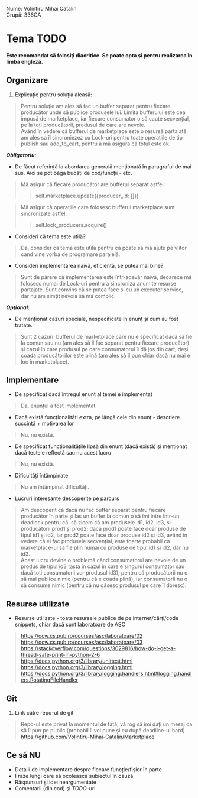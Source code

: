 Nume: Volintiru Mihai Catalin \
Grupă: 336CA

# Tema <NR> TODO
#### Este recomandat să folosiți diacritice. Se poate opta și pentru realizarea în limba engleză. 

Organizare
-
1. Explicație pentru soluția aleasă:
> Pentru soluție am ales să fac un buffer separat pentru fiecare
> producător unde să publice produsele lui. Limita bufferului este cea impusă de marketplace,
> iar fiecare consumator o să caute secvențial, pe la toți producătorii, produsul de care are nevoie. \
> Având în vedere că bufferul de marketplace este o resursă partajată, am ales sa îl sincroniezez cu Lock-uri
> pentru toate operațiile de tip publish sau add_to_cart, pentru a mă asigura că totul este ok.

***Obligatoriu:*** 


* De făcut referință la abordarea generală menționată în paragraful de mai sus. Aici se pot băga bucăți de cod/funcții - etc.
> Mă asigur că fiecare producător are bufferul separat astfel:
> > self.marketplace.update({producer_id: []})

> Mă asigur că operațiile care folosesc bufferul marketplace sunt sincronizate astfel:
> > self.lock_producers.acquire()
* Consideri că tema este utilă?
> Da, consider că tema este utilă pentru că poate să mă ajute pe viitor cand vine vorba de programare
paralelă.
* Consideri implementarea naivă, eficientă, se putea mai bine?
> Sunt de părere că implementarea este într-adevăr naivă, deoarece mă folosesc numai de Lock-uri pentru
> a sincroniza anumite resurse partajate. Sunt convins că se putea face si cu un executor service, dar
> nu am simțit nevoia să mă complic.

***Opțional:***


* De menționat cazuri speciale, nespecificate în enunț și cum au fost tratate.
> Sunt 2 cazuri: bufferul de marketplace care nu e specificat dacă să fie la comun sau nu (am ales să 
> îl fac separat pentru fiecare producător) și cazul în care produsul pe care consumatorul îl dă jos
> din cart, deși coada producătorilor este plină (am ales să îl pun chiar dacă nu mai e loc în marketplace).

Implementare
-

* De specificat dacă întregul enunț al temei e implementat
> Da, enunțul a fost implementat.
* Dacă există funcționalități extra, pe lângă cele din enunț - descriere succintă + motivarea lor
> Nu, nu există.
* De specificat funcționalitățile lipsă din enunț (dacă există) și menționat dacă testele reflectă sau nu acest lucru
> Nu, nu există.
* Dificultăți întâmpinate
> Nu am întâmpinat dificultăți.
* Lucruri interesante descoperite pe parcurs
> Am descoperit că dacă nu fac buffer separat pentru fiecare producător în parte și las un buffer la comun
> o să îmi intre într-un deadlock pentru că: să zicem că am produsele id1, id2, id3, si producătorii prod1 și prod2;
> dacă prod1 poate face doar produse de tipul id1 și id2, iar prod2 poate face doar produse id2 și id3,
> având în vedere că ei fac produsele secvențial, este foarte probabil ca marketplace-ul să fie plin numai cu
> produse de tipul id1 și id2, dar nu id3. \
> Acest lucru devine o problemă când consumatorul are nevoie de un produs
> de tipul id3 (asta în cazul în care e singurul consumator sau dacă toți consumatorii vor produsul id3), pentru
> că producătorii nu o să mai publice nimic (pentru că e coada plină), iar consumatorii nu o să consume nimic
> (pentru că nu găsesc produsul pe care îl doresc).


Resurse utilizate
-

* Resurse utilizate - toate resursele publice de pe internet/cărți/code snippets, chiar dacă sunt laboratoare de ASC
> https://ocw.cs.pub.ro/courses/asc/laboratoare/02 \
> https://ocw.cs.pub.ro/courses/asc/laboratoare/03 \
> https://stackoverflow.com/questions/3029816/how-do-i-get-a-thread-safe-print-in-python-2-6 \
> https://docs.python.org/3/library/unittest.html \
> https://docs.python.org/3/library/logging.html \
> https://docs.python.org/3/library/logging.handlers.html#logging.handlers.RotatingFileHandler

Git
-
1. Link către repo-ul de git
> Repo-ul este privat la momentul de față, vă rog să îmi dați un mesaj ca să îl pun pe public (probabil
> îl voi pune și eu după deadline-ul hard) \
> https://github.com/Volintiru-Mihai-Catalin/Marketplace

Ce să **NU**
-
* Detalii de implementare despre fiecare funcție/fișier în parte
* Fraze lungi care să ocolească subiectul în cauză
* Răspunsuri și idei neargumentate
* Comentarii (din cod) și *TODO*-uri